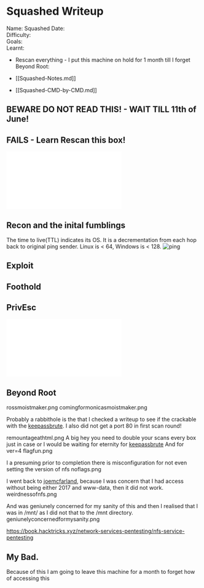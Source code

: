 # Squashed Writeup

Name: Squashed
Date:  
Difficulty:  
Goals:  
Learnt:
- Rescan everything - I put this machine on hold for 1 month till I forget 
Beyond Root:

- [[Squashed-Notes.md]]
- [[Squashed-CMD-by-CMD.md]]


## BEWARE DO NOT READ THIS! - WAIT TILL 11th of June!

## FAILS - Learn Rescan this box!


![](Squashed-map.excalidraw.md)



## Recon and the inital fumblings

The time to live(TTL) indicates its OS. It is a decrementation from each hop back to original ping sender. Linux is < 64, Windows is < 128.
![ping](Screenshots/ping.png)

## Exploit

## Foothold

## PrivEsc

![](Squashed-map.excalidraw.md)

## Beyond Root


rossmoistmaker.png
comingformonicasmoistmaker.png

Probably a rabbithole is the that I checked a  writeup to see if the crackable with the [keepassbrute](https://raw.githubusercontent.com/r3nt0n/keepass4brute/master/keepass4brute.sh). I also did not get a port 80 in first scan round! 

remountageathtml.png
A big hey you need to double your scans every box just in case or I would be waiting for eternity for  [keepassbrute](https://raw.githubusercontent.com/r3nt0n/keepass4brute/master/keepass4brute.sh)
And for ver=4
flagfun.png

I a presuming prior to completion there is misconfiguration for not even setting the version of nfs
noflags.png

I went back to [joemcfarland](https://medium.com/@joemcfarland/hack-the-box-squashed-writeup-44291fc2559a), because I was concern that I had access without being either 2017 and www-data, then it did not work.
weirdnessofnfs.png

And was geniunely concerned for my sanity of this and then I realised that I was in /mnt/ as I did not that to the /mnt directory.
geniunelyconcernedformysanity.png

https://book.hacktricks.xyz/network-services-pentesting/nfs-service-pentesting

## My Bad.

Because of this I am going to leave this machine for a month to forget how of accessing this 
